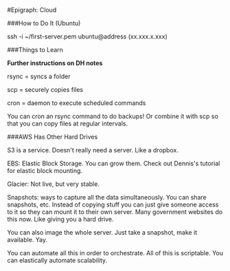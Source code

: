 #Epigraph: Cloud

###How to Do It (Ubuntu)

ssh -i ~/first-server.pem ubuntu@address (xx.xxx.x.xxx) 

###Things to Learn

**Further instructions on DH notes**

rsync = syncs a folder

scp = securely copies files

cron = daemon to execute scheduled commands

You can cron an rsync command to do backups! Or combine it with scp so that you can copy files at regular intervals.

###AWS Has Other Hard Drives

S3 is a service. Doesn't really need a server. Like a dropbox.

EBS: Elastic Block Storage. You can grow them. Check out Dennis's tutorial for elastic block mounting.

Glacier: Not live, but very stable.

Snapshots: ways to capture all the data simultaneously. You can share snapshots, etc. Instead of copying stuff you can just give someone access to it so they can mount it to their own server. Many government websites do this now. Like giving you a hard drive.

You can also image the whole server. Just take a snapshot, make it available. Yay.

You can automate all this in order to orchestrate. All of this is scriptable. You can elastically automate scalability.